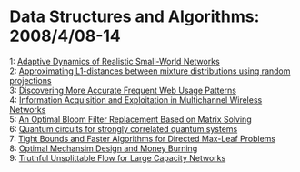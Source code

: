 # Data Structures and Algorithms: 2008/4/08-14  
1: [Adaptive Dynamics of Realistic Small-World Networks](https://doi.org/10.48550/arXiv.0804.1115)  
2: [Approximating L1-distances between mixture distributions using random  projections](https://doi.org/10.48550/arXiv.0804.1170)  
3: [Discovering More Accurate Frequent Web Usage Patterns](https://doi.org/10.48550/arXiv.0804.1409)  
4: [Information Acquisition and Exploitation in Multichannel Wireless  Networks](https://doi.org/10.48550/arXiv.0804.1724)  
5: [An Optimal Bloom Filter Replacement Based on Matrix Solving](https://doi.org/10.48550/arXiv.0804.1845)  
6: [Quantum circuits for strongly correlated quantum systems](https://doi.org/10.48550/arXiv.0804.1888)  
7: [Tight Bounds and Faster Algorithms for Directed Max-Leaf Problems](https://doi.org/10.48550/arXiv.0804.2032)  
8: [Optimal Mechansim Design and Money Burning](https://doi.org/10.48550/arXiv.0804.2097)  
9: [Truthful Unsplittable Flow for Large Capacity Networks](https://doi.org/10.48550/arXiv.0804.2112)  